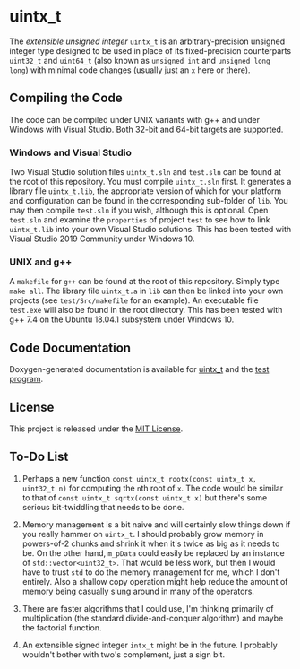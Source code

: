 # uintx_t

The *extensible unsigned integer* `uintx_t` is an arbitrary-precision
unsigned integer type designed to be used in place of its fixed-precision
counterparts `uint32_t` and `uint64_t` (also known as `unsigned int` and 
`unsigned long long`) with minimal code changes (usually just an `x` here or there).

## Compiling the Code

The code can be compiled under UNIX variants with g++ and under Windows
with Visual Studio. Both 32-bit and 64-bit targets are supported. 

### Windows and Visual Studio

Two Visual Studio solution files `uintx_t.sln` and `test.sln`
can be found at the root of this repository.
 You must compile `uintx_t.sln` first. It generates
a library file `uintx_t.lib`, the appropriate version of which for your platform and
configuration can be found in the corresponding sub-folder of `lib`.
You may then compile `test.sln` if you wish, although this is optional.
Open `test.sln` and examine the `properties` of project `test` to see how
to link `uintx_t.lib` into your own Visual Studio solutions.
This has been tested with Visual Studio 2019 Community under Windows 10.

### UNIX and g++

A `makefile` for `g++` can be found at the root of this repository. Simply type `make all`.
The library file `uintx_t.a` in `lib` can then be linked into your own projects
(see `test/Src/makefile` for an example).
An executable file `test.exe` will also be found in the root directory. 
This has been tested with g++ 7.4 on the Ubuntu 18.04.1 subsystem under Windows 10.

## Code Documentation

Doxygen-generated documentation is available for
[uintx_t](https://ian-parberry.github.io/uintx_t)
and the
[test program](https://ian-parberry.github.io/uintx_t/html2).

## License

This project is released under the [MIT License](https://github.com/Ian-Parberry/Tourney/blob/master/LICENSE).

## To-Do List

1. Perhaps a new function `const uintx_t rootx(const uintx_t x, uint32_t n)` for computing the `n`th root of `x`. The code would be similar to that of `const uintx_t sqrtx(const uintx_t x)` but there's some serious bit-twiddling that needs to be done.

2. Memory management is a bit naive and will certainly slow things down if you really hammer on `uintx_t`. I should probably grow memory in powers-of-2 chunks and shrink it when it's twice as big as it needs to be. On the other hand, `m_pData` could easily be replaced by an instance of `std::vector<uint32_t>`. That would be less work, but then I would have to trust `std` to do the memory management for me, which I don't entirely. Also a shallow copy operation might help reduce the amount of memory being casually slung around in many of the operators.

3. There are faster algorithms that I could use, I'm thinking primarily of multiplication (the standard divide-and-conquer algorithm) and maybe the factorial function.

4. An extensible signed integer `intx_t` might be in the future. I probably wouldn't bother with two's complement, just a sign bit.